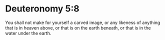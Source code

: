 # Deuteronomy 5:8

You shall not make for yourself a carved image, or any likeness of anything that is in heaven above, or that is on the earth beneath, or that is in the water under the earth.
